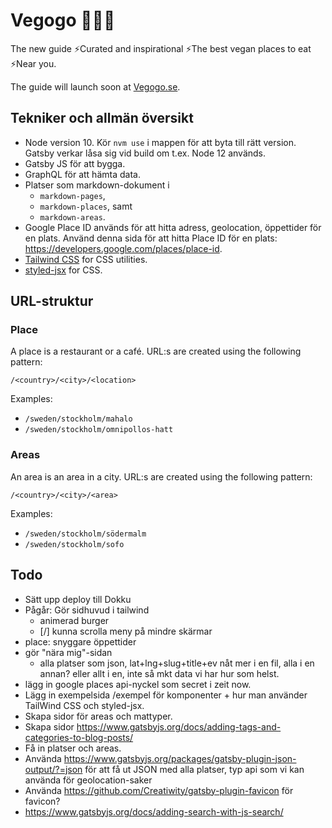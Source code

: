 # Vegogo 🥕🥑🍔

The new guide ⚡️Curated and inspirational ⚡️The best vegan places to eat ⚡️Near you.

The guide will launch soon at [Vegogo.se](https://vegogo.se).

## Tekniker och allmän översikt

- Node version 10. Kör `nvm use` i mappen för att byta till rätt version. Gatsby verkar låsa sig vid build om t.ex. Node 12 används.
- Gatsby JS för att bygga.
- GraphQL för att hämta data.
- Platser som markdown-dokument i
  - `markdown-pages`,
  - `markdown-places`, samt
  - `markdown-areas`.
- Google Place ID används för att hitta adress, geolocation, öppettider för en plats. Använd denna sida för att hitta Place ID för en plats:
  https://developers.google.com/places/place-id.
- [Tailwind CSS](https://tailwindcss.com/docs/) for CSS utilities.
- [styled-jsx](https://github.com/zeit/styled-jsx) for CSS.

## URL-struktur

### Place

A place is a restaurant or a café.
URL:s are created using the following pattern:

`/<country>/<city>/<location>`

Examples:

- `/sweden/stockholm/mahalo`
- `/sweden/stockholm/omnipollos-hatt`

### Areas

An area is an area in a city.
URL:s are created using the following pattern:

`/<country>/<city>/<area>`

Examples:

- `/sweden/stockholm/södermalm`
- `/sweden/stockholm/sofo`

## Todo

- Sätt upp deploy till Dokku
- Pågår: Gör sidhuvud i tailwind
  - animerad burger
  - [/] kunna scrolla meny på mindre skärmar
- place: snyggare öppettider
- gör "nära mig"-sidan
  - alla platser som json, lat+lng+slug+title+ev nåt mer i en fil, alla i en annan? eller allt i en, inte så mkt data vi har hur som helst.
- lägg in google places api-nyckel som secret i zeit now.
- Lägg in exempelsida /exempel för komponenter + hur man använder TailWind CSS och styled-jsx.
- Skapa sidor för areas och mattyper.
- Skapa sidor https://www.gatsbyjs.org/docs/adding-tags-and-categories-to-blog-posts/
- Få in platser och areas.
- Använda https://www.gatsbyjs.org/packages/gatsby-plugin-json-output/?=json för att få ut JSON med alla platser, typ api som vi kan använda för geolocation-saker
- Använda https://github.com/Creatiwity/gatsby-plugin-favicon för favicon?
- https://www.gatsbyjs.org/docs/adding-search-with-js-search/
